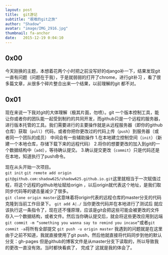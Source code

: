 ```yaml
---
layout: post
title:  git游记
subtitle: "艰难的git之旅"
author: "Shadow"
avatar: "image/IMG_2916.jpg"
thumbnail: fa-anchor
date:   2015-12-19 0:04:10
---
```

## 0x00
 今天刚换的主题，本想着花两个小时把之前没写好的django补一下，结果发现git一直有问题（问题在于我），于是就弱弱的打开了chrome，进行git补习
 ，看了很多篇文章，从很多个碎片整合出来一个结果，以前理解的git 都不对。
## 0x01
 现在来说一下我对git的大体理解（极其片面，勿喷）。git 一个版本控制工具，能让你或者你的团队能一起受到制约的共同开发，而github只是一个远程的服务器，
 进行版本托管的工具。我们需要进行的主要操作就是从远程服务器（即你的github仓库）获取（`pull`）代码，或者你把你更改过的代码上传（`push`）到服务器（或者同一个团队的成员）
 中间会有一些辅助操作
1.在本地建立控制空间（`init`）（新建一个本地仓库，存储下载下来的远程代码）
2.将你的想要更改的加入到git的一个数据结构中（`add`），等待确认提交。
3.确认提交更改（`commit`）只是代码还是在本地，知道执行了push命令。
 
 现在从头开始一次项目。   
  `git init` 
  `git remote add origin git@github.com:shadow625/shadow625.github.io.git`这里就相当于一次赋值过程，将这个远程的github地址赋给origin ，以后origin就代表这个地址，是我们取
  同步代码等的键击量减少了很多。   
  `git clone origin master`这意味着将origin代表的远程仓库的master分支的代码克隆到当前工作目录下。
  `git add A|./` 当你更改代码并在本地进行了测试后 就应该执行这一条指令了，现在还不懂原理，应该是git会把这些可能会被更改的文件存入一个数据结构，或者文件。然后当你确认提交后，就会将这些更改应用到远端   `git commit -m “something you wanna say to remind you incase”`或者`git commit -a`将所有全部提交
  `git push -u origin master` 我遇到的问题就是在这里 由于之前不知道，我就直接使用了git push，然后他就直接将代码同步到他的默认分支：gh-pages
但是github的博客文件是从master分支下读取的，所以导致我的更改一直没有效。当时都快看疯了，
  完成了 这就是我的体会了。
